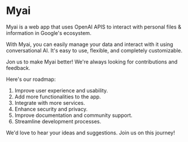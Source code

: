 # Myai

Myai is a web app that uses OpenAI APIS to interact with personal files & information in Google's ecosystem.

With Myai, you can easily manage your data and interact with it using conversational AI. It's easy to use, flexible, and completely customizable.

Jon us to make Myai better! We're always looking for contributions and feedback.

Here's our roadmap:
1. Improve user experience and usability.
2. Add more functionalities to the app.
3. Integrate with more services.
4. Enhance security and privacy.
5. Improve documentation and community support.
6. Streamline development processes.

We'd love to hear your ideas and suggestions. Join us on this journey!